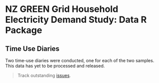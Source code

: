 # NZ GREEN Grid Household Electricity Demand Study: Data R Package

## Time Use Diaries

Two time-use diaries were conducted, one for each of the two samples. This data has yet to be processed and released.

> Track outstanding [issues](https://github.com/CfSOtago/GREENGridData/labels/TUD).
